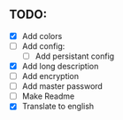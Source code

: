 TODO:
-----

* [x] Add colors
* [ ] Add config:
    * [ ] Add persistant config
* [x] Add long description
* [ ] Add encryption
* [ ] Add master password
* [ ] Make Readme
* [x] Translate to english
